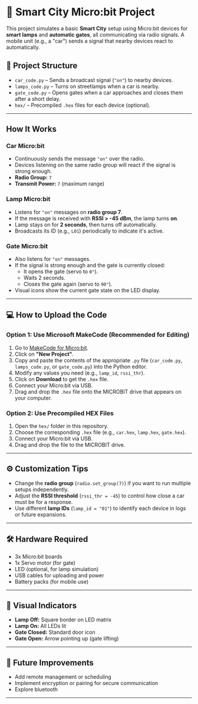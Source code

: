 # 🚦 Smart City Micro:bit Project

This project simulates a basic **Smart City** setup using Micro:bit devices for **smart lamps** and **automatic gates**, all communicating via radio signals. A mobile unit (e.g., a "car") sends a signal that nearby devices react to automatically.

## 📁 Project Structure

- `car_code.py` – Sends a broadcast signal (`"on"`) to nearby devices.
- `lamps_code.py` – Turns on streetlamps when a car is nearby.
- `gate_code.py` – Opens gates when a car approaches and closes them after a short delay.
- `hex/` – Precompiled `.hex` files for each device (optional).

---

## How It Works

### Car Micro:bit

- Continuously sends the message `"on"` over the radio.
- Devices listening on the same radio group will react if the signal is strong enough.
- **Radio Group:** `7`
- **Transmit Power:** `7` (maximum range)

### Lamp Micro:bit

- Listens for `"on"` messages on **radio group 7**.
- If the message is received with **RSSI > -45 dBm**, the lamp turns **on**.
- Lamp stays on for **2 seconds**, then turns off automatically.
- Broadcasts its ID (e.g., `L01`) periodically to indicate it's active.

### Gate Micro:bit

- Also listens for `"on"` messages.
- If the signal is strong enough and the gate is currently closed:
  - It opens the gate (servo to `0°`).
  - Waits 2 seconds.
  - Closes the gate again (servo to `90°`).
- Visual icons show the current gate state on the LED display.

---

## 💻 How to Upload the Code

### Option 1: Use Microsoft MakeCode (Recommended for Editing)

1. Go to [MakeCode for Micro:bit](https://makecode.microbit.org/).
2. Click on **"New Project"**.
3. Copy and paste the contents of the appropriate `.py` file (`car_code.py`, `lamps_code.py`, or `gate_code.py`) into the Python editor.
4. Modify any values you need (e.g., `lamp_id`, `rssi_thr`).
5. Click on **Download** to get the `.hex` file.
6. Connect your Micro:bit via USB.
7. Drag and drop the `.hex` file onto the MICROBIT drive that appears on your computer.

### Option 2: Use Precompiled HEX Files

1. Open the `hex/` folder in this repository.
2. Choose the corresponding `.hex` file (e.g., `car.hex`, `lamp.hex`, `gate.hex`).
3. Connect your Micro:bit via USB.
4. Drag and drop the file to the MICROBIT drive.

---

## ⚙️ Customization Tips

- Change the **radio group** (`radio.set_group(7)`) if you want to run multiple setups independently.
- Adjust the **RSSI threshold** (`rssi_thr = -45`) to control how close a car must be for a response.
- Use different **lamp IDs** (`lamp_id = "01"`) to identify each device in logs or future expansions.

---

## 🛠 Hardware Required

- 3x Micro:bit boards
- 1x Servo motor (for gate)
- LED (optional, for lamp simulation)
- USB cables for uploading and power
- Battery packs (for mobile use)

---

## 📸 Visual Indicators

- **Lamp Off:** Square border on LED matrix
- **Lamp On:** All LEDs lit
- **Gate Closed:** Standard door icon
- **Gate Open:** Arrow pointing up (gate lifting)

---

## 🧪 Future Improvements

- Add remote management or scheduling
- Implement encryption or pairing for secure communication
- Explore bluetooth 

---

